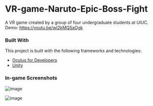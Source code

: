 # VR-game-Naruto-Epic-Boss-Fight
A VR game created by a group of four undergraduate students at UIUC.
Demo: https://youtu.be/wI2kMQSaOgk

### Built With

This project is built with the following frameworks and technologies:
* [Oculus for Developers](https://developer.oculus.com/)
* [Unity](https://unity.com/)

### In-game Screenshots
![image](https://user-images.githubusercontent.com/32147489/131286729-d83b2cd2-ae3b-4df6-8df6-2e13a501fb2a.png)

![image](https://user-images.githubusercontent.com/32147489/131286860-a5796447-a45d-4b19-81d1-be905f73a0d4.png)
